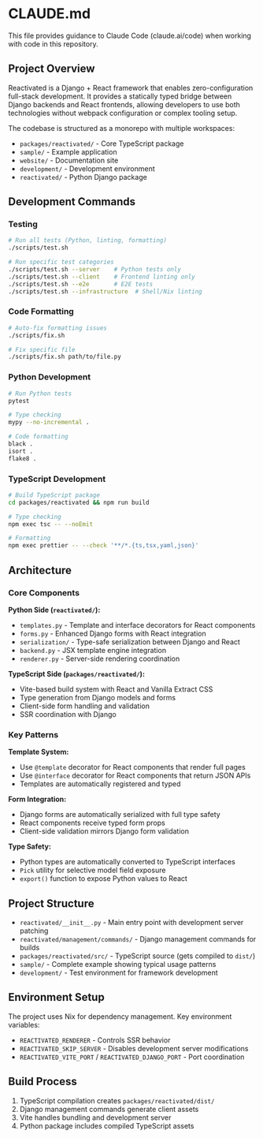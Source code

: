# CLAUDE.md

This file provides guidance to Claude Code (claude.ai/code) when working with code in this repository.

## Project Overview

Reactivated is a Django + React framework that enables zero-configuration full-stack development. It provides a statically typed bridge between Django backends and React frontends, allowing developers to use both technologies without webpack configuration or complex tooling setup.

The codebase is structured as a monorepo with multiple workspaces:
- `packages/reactivated/` - Core TypeScript package
- `sample/` - Example application
- `website/` - Documentation site
- `development/` - Development environment
- `reactivated/` - Python Django package

## Development Commands

### Testing
```bash
# Run all tests (Python, linting, formatting)
./scripts/test.sh

# Run specific test categories
./scripts/test.sh --server    # Python tests only
./scripts/test.sh --client    # Frontend linting only
./scripts/test.sh --e2e       # E2E tests
./scripts/test.sh --infrastructure  # Shell/Nix linting
```

### Code Formatting
```bash
# Auto-fix formatting issues
./scripts/fix.sh

# Fix specific file
./scripts/fix.sh path/to/file.py
```

### Python Development
```bash
# Run Python tests
pytest

# Type checking
mypy --no-incremental .

# Code formatting
black .
isort .
flake8 .
```

### TypeScript Development
```bash
# Build TypeScript package
cd packages/reactivated && npm run build

# Type checking
npm exec tsc -- --noEmit

# Formatting
npm exec prettier -- --check '**/*.{ts,tsx,yaml,json}'
```

## Architecture

### Core Components

**Python Side (`reactivated/`):**
- `templates.py` - Template and interface decorators for React components
- `forms.py` - Enhanced Django forms with React integration
- `serialization/` - Type-safe serialization between Django and React
- `backend.py` - JSX template engine integration
- `renderer.py` - Server-side rendering coordination

**TypeScript Side (`packages/reactivated/`):**
- Vite-based build system with React and Vanilla Extract CSS
- Type generation from Django models and forms
- Client-side form handling and validation
- SSR coordination with Django

### Key Patterns

**Template System:**
- Use `@template` decorator for React components that render full pages
- Use `@interface` decorator for React components that return JSON APIs
- Templates are automatically registered and typed

**Form Integration:**
- Django forms are automatically serialized with full type safety
- React components receive typed form props
- Client-side validation mirrors Django form validation

**Type Safety:**
- Python types are automatically converted to TypeScript interfaces
- `Pick` utility for selective model field exposure
- `export()` function to expose Python values to React

## Project Structure

- `reactivated/__init__.py` - Main entry point with development server patching
- `reactivated/management/commands/` - Django management commands for builds
- `packages/reactivated/src/` - TypeScript source (gets compiled to `dist/`)
- `sample/` - Complete example showing typical usage patterns
- `development/` - Test environment for framework development

## Environment Setup

The project uses Nix for dependency management. Key environment variables:
- `REACTIVATED_RENDERER` - Controls SSR behavior
- `REACTIVATED_SKIP_SERVER` - Disables development server modifications
- `REACTIVATED_VITE_PORT` / `REACTIVATED_DJANGO_PORT` - Port coordination

## Build Process

1. TypeScript compilation creates `packages/reactivated/dist/`
2. Django management commands generate client assets
3. Vite handles bundling and development server
4. Python package includes compiled TypeScript assets